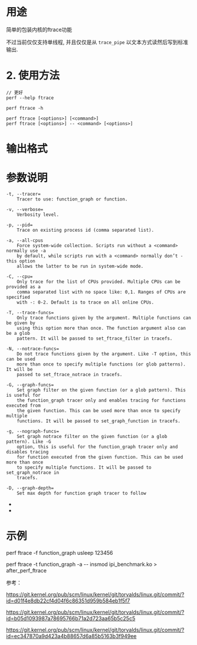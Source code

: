 


# 用途

简单的包装内核的ftrace功能

不过当前仅仅支持单线程, 并且仅仅是从 `trace_pipe` 以文本方式读然后写到标准输出.

# 2. 使用方法


```
// 更好
perf --help ftrace

perf ftrace -h
```

```
perf ftrace [<options>] [<command>]
perf ftrace [<options>] -- <command> [<options>]
```

# 输出格式


# 参数说明

```
-t, --tracer=
    Tracer to use: function_graph or function.

-v, --verbose=
    Verbosity level.

-p, --pid=
    Trace on existing process id (comma separated list).

-a, --all-cpus
    Force system-wide collection. Scripts run without a <command> normally use -a
    by default, while scripts run with a <command> normally don’t - this option
    allows the latter to be run in system-wide mode.

-C, --cpu=
    Only trace for the list of CPUs provided. Multiple CPUs can be provided as a
    comma separated list with no space like: 0,1. Ranges of CPUs are specified
    with -: 0-2. Default is to trace on all online CPUs.

-T, --trace-funcs=
    Only trace functions given by the argument. Multiple functions can be given by
    using this option more than once. The function argument also can be a glob
    pattern. It will be passed to set_ftrace_filter in tracefs.

-N, --notrace-funcs=
    Do not trace functions given by the argument. Like -T option, this can be used
    more than once to specify multiple functions (or glob patterns). It will be
    passed to set_ftrace_notrace in tracefs.

-G, --graph-funcs=
    Set graph filter on the given function (or a glob pattern). This is useful for
    the function_graph tracer only and enables tracing for functions executed from
    the given function. This can be used more than once to specify multiple
    functions. It will be passed to set_graph_function in tracefs.

-g, --nograph-funcs=
    Set graph notrace filter on the given function (or a glob pattern). Like -G
    option, this is useful for the function_graph tracer only and disables tracing
    for function executed from the given function. This can be used more than once
    to specify multiple functions. It will be passed to set_graph_notrace in
    tracefs.

-D, --graph-depth=
    Set max depth for function graph tracer to follow
```

* 
* 

##


# 示例

perf ftrace -f function_graph usleep 123456

perf ftrace -t function_graph -a -- insmod ipi_benchmark.ko > after_perf_ftrace


参考：

https://git.kernel.org/pub/scm/linux/kernel/git/torvalds/linux.git/commit/?id=d01f4e8db22cf4d04f6c86351d959b584eb1f5f7

https://git.kernel.org/pub/scm/linux/kernel/git/torvalds/linux.git/commit/?id=b05d1093987a78695766b71a2d723aa65b5c25c5

https://git.kernel.org/pub/scm/linux/kernel/git/torvalds/linux.git/commit/?id=ec347870a9d423a4b88657d6a85b5163b3f949ee
